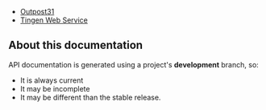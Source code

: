 <!-- u251008-->

* [Outpost31](https://spectrum-health-systems.github.io/tingen-documentation/api/shfb-outpost31/)
* [Tingen Web Service](https://spectrum-health-systems.github.io/tingen-documentation/api/shfb-tingen-web-service/)

## About this documentation

API documentation is generated using a project's **development** branch, so:

* It is always current
* It may  be incomplete
* It may be different than the stable release.
